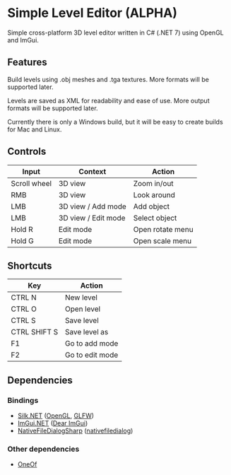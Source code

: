 # Simple Level Editor (ALPHA)

Simple cross-platform 3D level editor written in C# (.NET 7) using OpenGL and ImGui.

## Features

Build levels using .obj meshes and .tga textures. More formats will be supported later.

Levels are saved as XML for readability and ease of use. More output formats will be supported later.

Currently there is only a Windows build, but it will be easy to create builds for Mac and Linux.

## Controls

| Input        | Context             | Action                   |
|--------------|---------------------|--------------------------|
| Scroll wheel | 3D view             | Zoom in/out              |
| RMB          | 3D view             | Look around              |
| LMB          | 3D view / Add mode  | Add object               |
| LMB          | 3D view / Edit mode | Select object            |
| Hold R       | Edit mode           | Open rotate menu         |
| Hold G       | Edit mode           | Open scale menu          |

## Shortcuts

| Key          | Action          |
|--------------|-----------------|
| CTRL N       | New level       |
| CTRL O       | Open level      |
| CTRL S       | Save level      |
| CTRL SHIFT S | Save level as   |
| F1           | Go to add mode  |
| F2           | Go to edit mode |

## Dependencies

### Bindings
- [Silk.NET](https://github.com/dotnet/Silk.NET) ([OpenGL](https://www.opengl.org), [GLFW](https://github.com/glfw/glfw))
- [ImGui.NET](https://github.com/ImGuiNET/ImGui.NET) ([Dear ImGui](https://github.com/ocornut/imgui))
- [NativeFileDialogSharp](https://github.com/milleniumbug/NativeFileDialogSharp) ([nativefiledialog](https://github.com/mlabbe/nativefiledialog))

### Other dependencies
- [OneOf](https://github.com/mcintyre321/OneOf)
